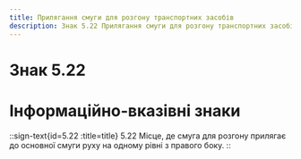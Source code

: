 ```yaml
---
title: Прилягання смуги для розгону транспортних засобів
description: Знак 5.22 Прилягання смуги для розгону транспортних засобів
---
```

# Знак 5.22
# Інформаційно-вказівні знаки
::sign-text{id=5.22 :title=title}
5.22 Місце, де смуга для розгону прилягає до основної смуги руху на одному рівні з правого боку.
::